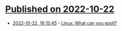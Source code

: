 # [Published on 2022-10-22](index.md)

* [2022-10-22, 16:15:45](https://lobste.rs/s/vnbq23/linux_what_can_you_epoll) - [Linux: What can you epoll?](https://darkcoding.net/software/linux-what-can-you-epoll/)
